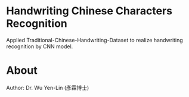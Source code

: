 # Handwriting Chinese Characters Recognition
Applied Traditional-Chinese-Handwriting-Dataset to realize handwriting recognition by CNN model.

# About
Author: Dr. Wu Yen-Lin (彥霖博士)

